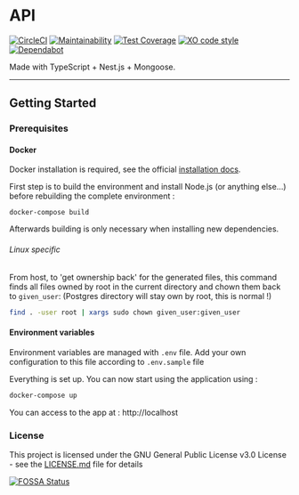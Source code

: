 # API

[![CircleCI](https://circleci.com/gh/LetsEatCo/API.svg?style=shield)](https://circleci.com/gh/LetsEatCo/API)
[![Maintainability](https://api.codeclimate.com/v1/badges/3970ddfb6deca962f308/maintainability)](https://codeclimate.com/github/LetsEatCo/API/maintainability)
[![Test Coverage](https://api.codeclimate.com/v1/badges/3970ddfb6deca962f308/test_coverage)](https://codeclimate.com/github/LetsEatCo/API/test_coverage)
[![XO code style](https://img.shields.io/badge/code_style-XO-5ed9c7.svg)](https://github.com/xojs/xo)
[![Dependabot](https://badgen.net/badge/Dependabot/enabled/green?icon=dependabot)](https://dependabot.com/)

Made with TypeScript + Nest.js + Mongoose.

---

## Getting Started

### Prerequisites

#### Docker

Docker installation is required, see the official [installation docs](https://docs.docker.com/install/).

First step is to build the environment and install Node.js (or anything else…) before rebuilding the complete environment :

```Sh
docker-compose build
```

Afterwards building is only necessary when installing new dependencies.

######  Linux specific

From host, to 'get ownership back' for the generated files, this command finds all files owned by root in the current directory and chown them back to `given_user`:
(Postgres directory will stay own by root, this is normal !)

```bash
find . -user root | xargs sudo chown given_user:given_user
```

#### Environment variables

Environment variables are managed with `.env` file. Add your own configuration to this file according to `.env.sample` file

Everything is set up. You can now start using the application using :

```sh
docker-compose up
```

You can access to the app at : http://localhost

### License
This project is licensed under the GNU General Public License v3.0 License - see the [LICENSE.md](LICENSE.md) file for details

[![FOSSA Status](https://app.fossa.io/api/projects/custom%2B6781%2Fgit%40github.com%3ALetsEatCo%2FAPI.git.svg?type=large)](https://app.fossa.io/projects/custom%2B6781%2Fgit%40github.com%3ALetsEatCo%2FAPI.git?ref=badge_large)
